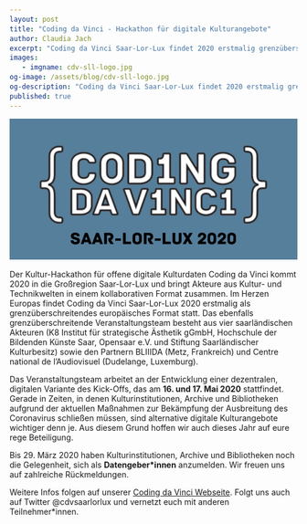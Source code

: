 ```yaml
---
layout: post
title: "Coding da Vinci - Hackathon für digitale Kulturangebote"
author: Claudia Jach
excerpt: "Coding da Vinci Saar-Lor-Lux findet 2020 erstmalig grenzüberschreitend in Europa statt, dezentral und digital, um in Zeiten von Corona, in denen Kulturinstitutionen schließen müssen, alternative Kulturangebote zu schaffen." 
images:
   - imgname: cdv-sll-logo.jpg
og-image: /assets/blog/cdv-sll-logo.jpg
og-description: "Coding da Vinci Saar-Lor-Lux findet 2020 erstmalig grenzüberschreitend in Europa statt: dezentral und digital."
published: true
---
```

![cdv-sll-logo.jpg](/assets/blog/cdv-sll-logo.jpg)

Der Kultur-Hackathon für offene digitale Kulturdaten Coding da Vinci kommt 2020 in die Großregion Saar-Lor-Lux und bringt Akteure aus Kultur- und Technikwelten in einem kollaborativen Format zusammen. Im Herzen Europas findet Coding da Vinci Saar-Lor-Lux 2020 erstmalig als grenzüberschreitendes europäisches Format statt. Das ebenfalls grenzüberschreitende Veranstaltungsteam besteht aus vier saarländischen Akteuren (K8 Institut für strategische Ästhetik gGmbH, Hochschule der Bildenden Künste Saar, Opensaar e.V. und Stiftung Saarländischer Kulturbesitz) sowie den Partnern BLIIIDA (Metz, Frankreich) und Centre national de l’Audiovisuel (Dudelange, Luxemburg).

Das Veranstaltungsteam arbeitet an der Entwicklung einer dezentralen, digitalen Variante des Kick-Offs, das am **16. und 17. Mai 2020** stattfindet. Gerade in Zeiten, in denen Kulturinstitutionen, Archive und Bibliotheken aufgrund der aktuellen Maßnahmen zur Bekämpfung der Ausbreitung des Coronavirus schließen müssen, sind alternative digitale Kulturangebote wichtiger denn je. Aus diesem Grund hoffen wir auch dieses Jahr auf eure rege Beteiligung.

Bis 29. März 2020 haben Kulturinstitutionen, Archive und Bibliotheken noch die Gelegenheit, sich als **Datengeber\*innen** anzumelden. Wir freuen uns auf zahlreiche Rückmeldungen.

Weitere Infos folgen auf unserer [Coding da Vinci Webseite](https://codingdavinci.de/news/2020/03/20/cdv-sll-entwicklungen.html). Folgt uns auch auf Twitter @cdvsaarlorlux und vernetzt euch mit anderen Teilnehmer\*innen.
